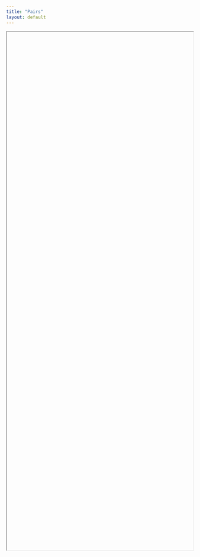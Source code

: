 ```yaml
---
title: "Pairs"
layout: default
---
```


<iframe src="ttps://docs.google.com/spreadsheets/d/15IImA4i53N-2YAh2_XbLMQen3tJ4YPtXtMMFDgJKQAA/edit?usp=sharing" style="width:100%; height:1400px;  overflow: scroll; "></iframe>

